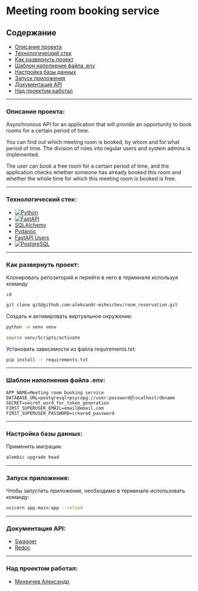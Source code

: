 # Meeting room booking service

## Содержание

- [Описание проекта](#описание-проекта)
- [Технологический стек](#технологический-стек)
- [Как развернуть проект](#как-развернуть-проект)
- [Шаблон наполнения файла .env](#шаблон-наполнения-файла-env)
- [Настройка базы данных](#настройка-базы-данных)
- [Запуск приложения](#запуск-приложения)
- [Документация API](#документация-api)
- [Над проектом работал](#над-проектом-работал)

---

### Описание проекта:

Asynchronous API for an application that will provide an opportunity to book 
rooms for a certain period of time.

You can find out which meeting room is booked, by whom and for what period of 
time. The division of roles into regular users and system admins is 
implemented.

The user can book a free room for a certain period of time, and the application 
checks whether someone has already booked this room and whether the whole time 
for which this meeting room is booked is free. 

---

### Технологический стек:

- [![Python](https://img.shields.io/badge/python-3670A0?style=for-the-badge&logo=python&logoColor=ffdd54)](https://www.python.org/)
- [![FastAPI](https://img.shields.io/badge/fastapi-109989?style=for-the-badge&logo=FASTAPI&logoColor=white)](https://fastapi.tiangolo.com/)
- [SQLAlchemy](https://www.sqlalchemy.org/)
- [Pydantic](https://docs.pydantic.dev/)
- [FastAPI Users](https://fastapi-users.github.io/fastapi-users/)
- [![PostgreSQL](https://img.shields.io/badge/PostgreSQL-316192?style=for-the-badge&logo=postgresql&logoColor=white)](https://www.postgresql.org/)

---

### Как развернуть проект:

Клонировать репозиторий и перейти в него в терминале используя команду

```
cd
```

```bash
git clone git@github.com:aleksandr-miheichev/room_reservation.git
```

Создать и активировать виртуальное окружение:

```bash
python -m venv venv
```

```bash
source venv/Scripts/activate
```

Установить зависимости из файла requirements.txt:

```bash
pip install -r requirements.txt
```

___

### Шаблон наполнения файла .env:

```
APP_NAME=Meeting room booking service
DATABASE_URL=postgresql+psycopg://user:password@localhost/dbname
SECRET=secret_word_for_token_generation
FIRST_SUPERUSER_EMAIL=email@email.com
FIRST_SUPERUSER_PASSWORD=creared_password
```

___

### Настройка базы данных:

Применить миграции:

```bash
alembic upgrade head 
```

---

### Запуск приложения:

Чтобы запустить приложение, необходимо в терминале использовать команду:

```bash
uvicorn app.main:app --reload
```

---

### Документация API:

- [Swagger](http://127.0.0.1:8000/docs)
- [Redoc](http://127.0.0.1:8000/redoc)

---

### Над проектом работал:

- [Михеичев Александр](https://github.com/aleksandr-miheichev)
